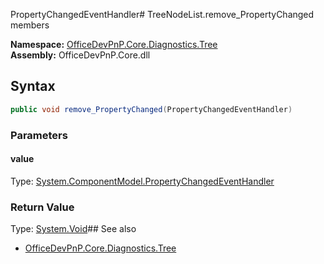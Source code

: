 PropertyChangedEventHandler# TreeNodeList.remove_PropertyChanged members
  

**Namespace:** [OfficeDevPnP.Core.Diagnostics.Tree](OfficeDevPnP.Core.Diagnostics.Tree.md)  
**Assembly:** OfficeDevPnP.Core.dll  
## Syntax
```C#
public void remove_PropertyChanged(PropertyChangedEventHandler)
```
### Parameters
#### value
Type: [System.ComponentModel.PropertyChangedEventHandler](System.ComponentModel.PropertyChangedEventHandler.md) 
#### 
### Return Value
Type: [System.Void](System.Void.md)## See also
- [OfficeDevPnP.Core.Diagnostics.Tree](OfficeDevPnP.Core.Diagnostics.Tree.md)
